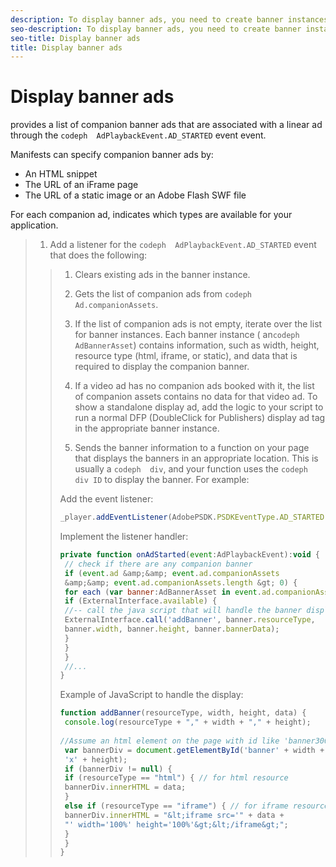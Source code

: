 ```yaml
---
description: To display banner ads, you need to create banner instances and allow to listen for ad-related events.
seo-description: To display banner ads, you need to create banner instances and allow to listen for ad-related events.
seo-title: Display banner ads
title: Display banner ads
---
```


# Display banner ads

provides a list of companion banner ads that are associated with a linear ad through the `codeph  AdPlaybackEvent.AD_STARTED` event event.

Manifests can specify companion banner ads by:
* An HTML snippet
* The URL of an iFrame page
* The URL of a static image or an Adobe Flash SWF file

For each companion ad,  indicates which types are available for your application.

>1. Add a listener for the `codeph  AdPlaybackEvent.AD_STARTED` event that does the following:
>   >1. Clears existing ads in the banner instance.
>   >   
>   >1. Gets the list of companion ads from `codeph  Ad.companionAssets`.
>   >   
>   >1. If the list of companion ads is not empty, iterate over the list for banner instances.
>   >   Each banner instance ( an`codeph  AdBannerAsset`) contains information, such as width, height, resource type (html, iframe, or static), and data that is required to display the companion banner.
>   >   
>   >1. If a video ad has no companion ads booked with it, the list of companion assets contains no data for that video ad.
>   >   To show a standalone display ad, add the logic to your script to run a normal DFP (DoubleClick for Publishers) display ad tag in the appropriate banner instance.
>   >   
>   >1. Sends the banner information to a function on your page  that displays the banners in an appropriate location.
>   >   This is usually a `codeph  div`, and your function uses the `codeph  div ID` to display the banner. For example:
>   >   
>   >   Add the event listener:
>   >   ```js
>   >   _player.addEventListener(AdobePSDK.PSDKEventType.AD_STARTED, onAdStarted);
>   >   ```
>   >   
>   >   Implement the listener handler:
>   >   ```js
>   >   private function onAdStarted(event:AdPlaybackEvent):void { 
>   >    // check if there are any companion banner 
>   >    if (event.ad &amp;&amp; event.ad.companionAssets 
>   >    &amp;&amp; event.ad.companionAssets.length &gt; 0) { 
>   >    for each (var banner:AdBannerAsset in event.ad.companionAssets) { 
>   >    if (ExternalInterface.available) { 
>   >    //-- call the java script that will handle the banner display. 
>   >    ExternalInterface.call('addBanner', banner.resourceType, 
>   >    banner.width, banner.height, banner.bannerData); 
>   >    } 
>   >    } 
>   >    } 
>   >    //... 
>   >   }
>   >   ```
>   >   
>   >   Example of JavaScript to handle the display:
>   >   ```js
>   >   function addBanner(resourceType, width, height, data) { 
>   >    console.log(resourceType + "," + width + "," + height); 
>   >    
>   >   //Assume an html element on the page with id like 'banner300x250' 
>   >    var bannerDiv = document.getElementById('banner' + width + 
>   >    'x' + height); 
>   >    if (bannerDiv != null) { 
>   >    if (resourceType == "html") { // for html resource 
>   >    bannerDiv.innerHTML = data; 
>   >    } 
>   >    else if (resourceType == "iframe") { // for iframe resource 
>   >    bannerDiv.innerHTML = "&lt;iframe src='" + data + 
>   >    "' width='100%' height='100%'&gt;&lt;/iframe&gt;"; 
>   >    } 
>   >    } 
>   >   }
>   >   ```
>   >   
>   >   
>   >   
>   >   
>   
>   

